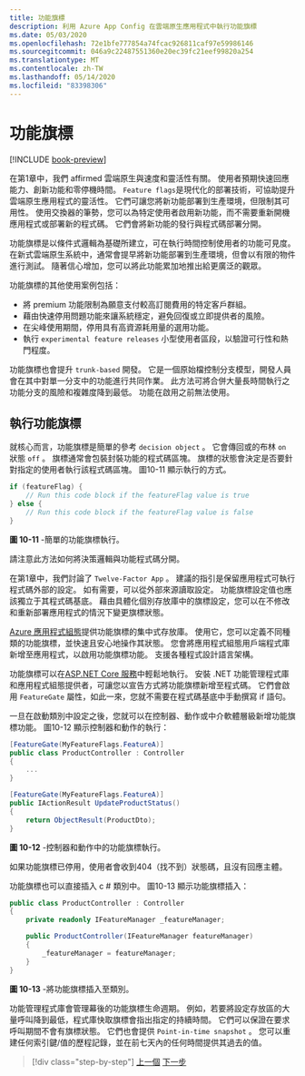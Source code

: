 ```yaml
---
title: 功能旗標
description: 利用 Azure App Config 在雲端原生應用程式中執行功能旗標
ms.date: 05/03/2020
ms.openlocfilehash: 72e1bfe777854a74fcac926811caf97e59986146
ms.sourcegitcommit: 046a9c22487551360e20ec39fc21eef99820a254
ms.translationtype: MT
ms.contentlocale: zh-TW
ms.lasthandoff: 05/14/2020
ms.locfileid: "83398306"
---
```

# <a name="feature-flags"></a>功能旗標

[!INCLUDE [book-preview](../../../includes/book-preview.md)]

在第1章中，我們 affirmed 雲端原生與速度和靈活性有關。 使用者預期快速回應能力、創新功能和零停機時間。 `Feature flags`是現代化的部署技術，可協助提升雲端原生應用程式的靈活性。 它們可讓您將新功能部署到生產環境，但限制其可用性。 使用交換器的筆勢，您可以為特定使用者啟用新功能，而不需要重新開機應用程式或部署新的程式碼。 它們會將新功能的發行與程式碼部署分開。

功能旗標是以條件式邏輯為基礎所建立，可在執行時間控制使用者的功能可見度。 在新式雲端原生系統中，通常會提早將新功能部署到生產環境，但會以有限的物件進行測試。 隨著信心增加，您可以將此功能累加地推出給更廣泛的觀眾。

功能旗標的其他使用案例包括：

- 將 premium 功能限制為願意支付較高訂閱費用的特定客戶群組。
- 藉由快速停用問題功能來讓系統穩定，避免回復或立即提供者的風險。
- 在尖峰使用期間，停用具有高資源耗用量的選用功能。
- 執行 `experimental feature releases` 小型使用者區段，以驗證可行性和熱門程度。

功能旗標也會提升 `trunk-based` 開發。 它是一個原始檔控制分支模型，開發人員會在其中對單一分支中的功能進行共同作業。 此方法可將合併大量長時間執行之功能分支的風險和複雜度降到最低。 功能在啟用之前無法使用。

## <a name="implementing-feature-flags"></a>執行功能旗標

就核心而言，功能旗標是簡單的參考 `decision object` 。 它會傳回或的布林 `on` 狀態 `off` 。 旗標通常會包裝封裝功能的程式碼區塊。 旗標的狀態會決定是否要針對指定的使用者執行該程式碼區塊。 圖10-11 顯示執行的方式。

```c#
if (featureFlag) {
    // Run this code block if the featureFlag value is true
} else {
    // Run this code block if the featureFlag value is false
}
```

**圖 10-11** -簡單的功能旗標執行。

請注意此方法如何將決策邏輯與功能程式碼分開。

在第1章中，我們討論了 `Twelve-Factor App` 。 建議的指引是保留應用程式可執行程式碼外部的設定。 如有需要，可以從外部來源讀取設定。 功能旗標設定值也應該獨立于其程式碼基底。 藉由具體化個別存放庫中的旗標設定，您可以在不修改和重新部署應用程式的情況下變更旗標狀態。

[Azure 應用程式組態](https://docs.microsoft.com/azure/azure-app-configuration/overview)提供功能旗標的集中式存放庫。 使用它，您可以定義不同種類的功能旗標，並快速且安心地操作其狀態。 您會將應用程式組態用戶端程式庫新增至應用程式，以啟用功能旗標功能。 支援各種程式設計語言架構。

功能旗標可以在[ASP.NET Core 服務](https://docs.microsoft.com/azure/azure-app-configuration/use-feature-flags-dotnet-core)中輕鬆地執行。 安裝 .NET 功能管理程式庫和應用程式組態提供者，可讓您以宣告方式將功能旗標新增至程式碼。 它們會啟用 `FeatureGate` 屬性，如此一來，您就不需要在程式碼基底中手動撰寫 if 語句。

一旦在啟動類別中設定之後，您就可以在控制器、動作或中介軟體層級新增功能旗標功能。 圖10-12 顯示控制器和動作的執行：

```c#
[FeatureGate(MyFeatureFlags.FeatureA)]
public class ProductController : Controller
{
    ...
}
```

```c#
[FeatureGate(MyFeatureFlags.FeatureA)]
public IActionResult UpdateProductStatus()
{
    return ObjectResult(ProductDto);
}
```

**圖 10-12** -控制器和動作中的功能旗標執行。

如果功能旗標已停用，使用者會收到404（找不到）狀態碼，且沒有回應主體。

功能旗標也可以直接插入 c # 類別中。 圖10-13 顯示功能旗標插入：

```c#
public class ProductController : Controller
{
    private readonly IFeatureManager _featureManager;

    public ProductController(IFeatureManager featureManager)
    {
        _featureManager = featureManager;
    }
}
```

**圖 10-13** -將功能旗標插入至類別。

功能管理程式庫會管理幕後的功能旗標生命週期。 例如，若要將設定存放區的大量呼叫降到最低，程式庫快取旗標會指出指定的持續時間。 它們可以保證在要求呼叫期間不會有旗標狀態。 它們也會提供 `Point-in-time snapshot` 。 您可以重建任何索引鍵/值的歷程記錄，並在前七天內的任何時間提供其過去的值。

>[!div class="step-by-step"]
>[上一個](devops.md) 
>[下一步](infrastructure-as-code.md)
